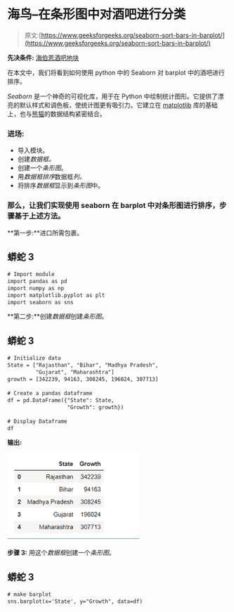 # 海鸟–在条形图中对酒吧进行分类

> 原文:[https://www.geeksforgeeks.org/seaborn-sort-bars-in-barplot/](https://www.geeksforgeeks.org/seaborn-sort-bars-in-barplot/)

**先决条件:** [海伯恩](https://www.geeksforgeeks.org/introduction-to-seaborn-python/)[酒吧地块](https://www.geeksforgeeks.org/barplot-using-seaborn-in-python/)

在本文中，我们将看到如何使用 python 中的 Seaborn 对 barplot 中的酒吧进行排序。

*Seaborn* 是一个神奇的可视化库，用于在 Python 中绘制统计图形。它提供了漂亮的默认样式和调色板，使统计图更有吸引力。它建立在 [matplotlib](https://www.geeksforgeeks.org/python-introduction-matplotlib/) 库的基础上，也与[熊猫](https://www.geeksforgeeks.org/introduction-to-pandas-in-python/)的数据结构紧密结合。

### **进场:**

*   导入模块。
*   创建*数据框。*
*   创建一个*条形图*。
*   用*数据框排序*数据框*列。*
*   将排序*数据框*显示到*条形图*中。

### **那么，让我们实现使用 seaborn 在 barplot 中对条形图进行排序，步骤基于上述方法。**

**第一步:**进口所需包裹。

## 蟒蛇 3

```
# Import module
import pandas as pd
import numpy as np
import matplotlib.pyplot as plt
import seaborn as sns
```

**第二步:**创建*数据框*创建*条形图*。

## 蟒蛇 3

```
# Initialize data
State = ["Rajasthan", "Bihar", "Madhya Pradesh",
         "Gujarat", "Maharashtra"]
growth = [342239, 94163, 308245, 196024, 307713]

# Create a pandas dataframe
df = pd.DataFrame({"State": State,
                   "Growth": growth})

# Display Dataframe
df
```

**输出:**

![](img/922a62f1a13890b921e2bf699120b6ef.png)

**步骤 3:** 用这个*数据框*创建一个*条形图*。

## 蟒蛇 3

```
# make barplot
sns.barplot(x='State', y="Growth", data=df)
```